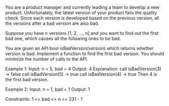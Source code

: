 You are a product manager and currently leading a team to develop a new product. Unfortunately, the latest version of your product fails the quality check. 
Since each version is developed based on the previous version, all the versions after a bad version are also bad.

Suppose you have n versions [1, 2, ..., n] and you want to find out the first bad one, which causes all the following ones to be bad.

You are given an API bool isBadVersion(version) which returns whether version is bad. Implement a function to find the first bad version. 
You should minimize the number of calls to the API.

Example 1:
Input: n = 5, bad = 4
Output: 4
Explanation:
call isBadVersion(3) -> false
call isBadVersion(5) -> true
call isBadVersion(4) -> true
Then 4 is the first bad version.

Example 2:
Input: n = 1, bad = 1
Output: 1

Constraints:
1 <= bad <= n <= 231 - 1